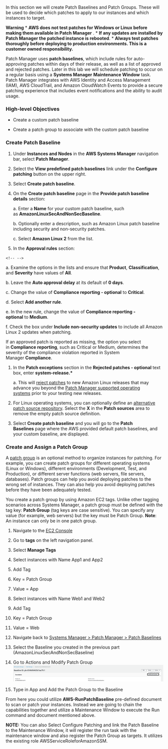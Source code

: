 In this section we will create Patch Baselines and Patch Groups. These
will be used to decide which patches to apply to our instances and which
instances to target.

**Warning** \* **AWS does not test patches for Windows or Linux before
making them available in Patch Manager** . \* **If any updates are
installed by Patch Manager the patched instance is rebooted**.
\* **Always test patches thoroughly before deploying to production
environments. This is a customer owned responsibility.**

Patch Manager uses **patch baselines**, which include rules for
auto-approving patches within days of their release, as well as a list
of approved and rejected patches. Later in this lab we will schedule
patching to occur on a regular basis using a **Systems
Manager** **Maintenance Window** task. Patch Manager integrates with AWS
Identity and Access Management (IAM), AWS CloudTrail, and Amazon
CloudWatch Events to provide a secure patching experience that includes
event notifications and the ability to audit usage.

### High-level Objectives

-   Create a custom patch baseline

-   Create a patch group to associate with the custom patch baseline

### Create Patch Baseline

1.  Under **Instances and Nodes** in the **AWS Systems
    Manager** navigation bar, select **Patch Manager**.

2.  Select the **View predefined patch baselines** link under
    the **Configure patching** button on the upper right.

3.  Select **Create patch baseline**.

4.  On the **Create patch baseline** page in the **Provide patch
    baseline details** section:

    a.  Enter a **Name** for your custom patch baseline, such
        as **AmazonLinuxSecAndNonSecBaseline**.

    b.  Optionally enter a description, such as Amazon Linux patch
        baseline including security and non-security patches.

    c.  Select **Amazon Linux 2** from the list.

5.  In the **Approval rules** section:

```{=html}
<!-- -->
```
a.  Examine the options in the lists and ensure
    that **Product**, **Classification**, and **Severity** have values
    of **All**.

b.  Leave the **Auto approval delay** at its default of **0 days**.

c.  Change the value of **Compliance reporting -
    optional** to **Critical**.

d.  Select **Add another rule**.

e.  In the new rule, change the value of **Compliance reporting -
    optional** to **Medium**.

f.  Check the box under **Include non-security updates** to include all
    Amazon Linux 2 updates when patching.

If an approved patch is reported as missing, the option you select
in **Compliance reporting**, such as Critical or Medium, determines the
severity of the compliance violation reported in System
Manager **Compliance**.

1.  In the **Patch exceptions** section in the **Rejected patches -
    optional** text box, enter **system-release.\*** 

    a.  This will [reject
        patches](https://docs.aws.amazon.com/systems-manager/latest/userguide/patch-manager-approved-rejected-package-name-formats.html) to
        new Amazon Linux releases that may advance you beyond the [Patch
        Manager supported operating
        systems](https://docs.aws.amazon.com/systems-manager/latest/userguide/patch-manager-supported-oses.html) prior
        to your testing new releases.

2.  For Linux operating systems, you can optionally define
    an [alternative patch source
    repository](https://docs.aws.amazon.com/systems-manager/latest/userguide/patch-manager-how-it-works-alt-source-repository.html).
    Select the **X** in the **Patch sources** area to remove the empty
    patch source definition.

3.  Select **Create patch baseline** and you will go to the **Patch
    Baselines** page where the AWS provided default patch baselines, and
    your custom baseline, are displayed.

### Create and Assign a Patch Group

A [patch
group](https://docs.aws.amazon.com/systems-manager/latest/userguide/sysman-patch-patchgroups.html) is
an optional method to organize instances for patching. For example, you
can create patch groups for different operating systems (Linux or
Windows), different environments (Development, Test, and Production), or
different server functions (web servers, file servers, databases). Patch
groups can help you avoid deploying patches to the wrong set of
instances. They can also help you avoid deploying patches before they
have been adequately tested.

You create a patch group by using Amazon EC2 tags. Unlike other tagging
scenarios across Systems Manager, a patch group must be defined with the
tag key: **Patch Group** (tag keys are case sensitive). You can specify
any value (for example, web servers) but the key must be Patch Group.
**Note**: An instance can only be in one patch group.

1.  Navigate to the [EC2 Console](https://console.aws.amazon.com/ec2)

2.  Go to **tags** on the left navigation panel.

3.  Select **Manage Tags**

4.  Select instances with Name App1 and App2

5.  Add Tag

6.  Key = Patch Group

7.  Value = App

8.  Select instances with Name Web1 and Web2

9.  Add Tag

10. Key = Patch Group

11. Value = Web

12. Navigate back to [Systems Manager \> Patch Manager \> Patch
    Baselines](https://console.aws.amazon.com/systems-manager/patch-manager/baselines)

13. Select the Baseline you created in the previous part
    (AmazonLinuxSecAndNonSecBaseline)

14. Go to Actions and Modify Patch
    Group![](./media/image14.png)

15. Type in App and Add the Patch Group to the Baseline

From here you could utilize **AWS-RunPatchBaseline** pre-defined
document to scan or patch your instances. Instead we are going to chain
the capabilities together and utilize a Maintenance Window to execute
the Run command and document mentioned above.

**NOTE:** You can also Select Configure Patching and link the Patch
Baseline to the Maintenance Window, it will register the run task with
the maintenance window and also register the Patch Group as targets. It
utilizes the existing role AWSServiceRoleforAmazonSSM.
